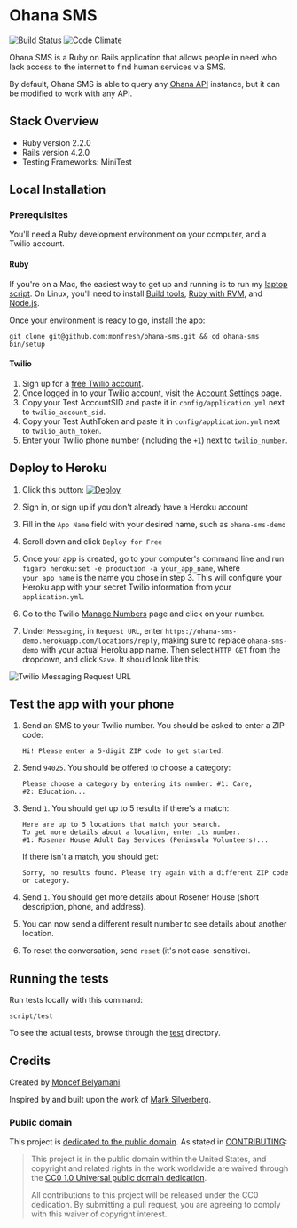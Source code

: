 # Ohana SMS

[![Build Status](https://travis-ci.org/monfresh/ohana-sms.png?branch=master)](https://travis-ci.org/monfresh/ohana-sms) [![Code Climate](https://codeclimate.com/github/monfresh/ohana-sms/badges/gpa.svg)](https://codeclimate.com/github/monfresh/ohana-sms)

Ohana SMS is a Ruby on Rails application that allows people in need who lack
access to the internet to find human services via SMS.

By default, Ohana SMS is able to query any [Ohana API][ohana-api] instance,
but it can be modified to work with any API.

[ohana-api]: https://github.com/codeforamerica/ohana-api

## Stack Overview

* Ruby version 2.2.0
* Rails version 4.2.0
* Testing Frameworks: MiniTest

## Local Installation

### Prerequisites
You'll need a Ruby development environment on your computer, and a Twilio account.

#### Ruby
If you're on a Mac, the easiest way to get up and running is to run my
[laptop script](https://github.com/monfresh/laptop). On Linux, you'll need to
install [Build tools][build-tools], [Ruby with RVM][ruby], and [Node.js][node].

Once your environment is ready to go, install the app:

```
git clone git@github.com:monfresh/ohana-sms.git && cd ohana-sms
bin/setup
```

[build-tools]: https://github.com/codeforamerica/howto/blob/master/Build-Tools.md
[ruby]: https://github.com/codeforamerica/howto/blob/master/Ruby.md
[node]: https://github.com/codeforamerica/howto/blob/master/Node.js.md

#### Twilio
1. Sign up for a [free Twilio account](http://twilio.com/try-twilio).
2. Once logged in to your Twilio account, visit the [Account Settings][settings]
page.
3. Copy your Test AccountSID and paste it in `config/application.yml`
next to `twilio_account_sid`.
4. Copy your Test AuthToken and paste it in `config/application.yml`
next to `twilio_auth_token`.
5. Enter your Twilio phone number (including the `+1`) next to `twilio_number`.

[settings]: https://www.twilio.com/user/account/settings

## Deploy to Heroku

1. Click this button: [![Deploy](https://www.herokucdn.com/deploy/button.png)](https://heroku.com/deploy)

2. Sign in, or sign up if you don't already have a Heroku account

3. Fill in the `App Name` field with your desired name, such as `ohana-sms-demo`

4. Scroll down and click `Deploy for Free`

5. Once your app is created, go to your computer's command line
and run `figaro heroku:set -e production -a your_app_name`,
where `your_app_name` is the name you chose in step 3.
This will configure your Heroku app with your secret Twilio information
from your `application.yml`.

6. Go to the Twilio [Manage Numbers][manage] page and click on your number.

7. Under `Messaging`, in `Request URL`, enter
`https://ohana-sms-demo.herokuapp.com/locations/reply`, making sure to
replace `ohana-sms-demo` with your actual Heroku app name. Then select
`HTTP GET` from the dropdown, and click `Save`. It should look like this:

![Twilio Messaging Request URL](http://cl.ly/image/061w3F2H0W0X/download/Image%202015-03-03%20at%2011.51.27%20PM.png)

[manage]: https://www.twilio.com/user/account/phone-numbers/incoming

## Test the app with your phone

1. Send an SMS to your Twilio number. You should be asked to enter a ZIP code:
   ```
   Hi! Please enter a 5-digit ZIP code to get started.
   ```

2. Send `94025`. You should be offered to choose a category:
   ```
   Please choose a category by entering its number: #1: Care,
   #2: Education...
   ```

3. Send `1`. You should get up to 5 results if there's a match:
   ```
   Here are up to 5 locations that match your search.
   To get more details about a location, enter its number.
   #1: Rosener House Adult Day Services (Peninsula Volunteers)...
   ```
   If there isn't a match, you should get:
   ```
   Sorry, no results found. Please try again with a different ZIP code or category.
   ```

4. Send `1`. You should get more details about Rosener House
(short description, phone, and address).

5. You can now send a different result number to see details about another location.

6. To reset the conversation, send `reset` (it's not case-sensitive).

## Running the tests

Run tests locally with this command:

    script/test

To see the actual tests, browse through the [test] directory.

[test]: https://github.com/monfresh/ohana-sms/tree/master/test

Credits
-------

Created by [Moncef Belyamani](https://twitter.com/monfresh).

Inspired by and built upon the work of
[Mark Silverberg](https://github.com/marks/ohana-sms).

### Public domain

This project is [dedicated to the public domain](LICENSE.md).
As stated in [CONTRIBUTING](CONTRIBUTING.md):

> This project is in the public domain within the United States, and copyright
> and related rights in the work worldwide are waived through the
> [CC0 1.0 Universal public domain dedication][CC0].
>
> All contributions to this project will be released under the CC0 dedication.
> By submitting a pull request, you are agreeing to comply with this waiver of
> copyright interest.

[CC0]: https://creativecommons.org/publicdomain/zero/1.0/